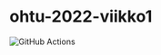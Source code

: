 # ohtu-2022-viikko1

![GitHub Actions](https://github.com/ramipiik/ohtu-2022-viikko1/workflows/CI/badge.svg)
